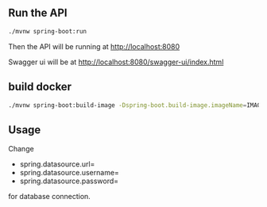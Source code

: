 ## Run the API

```bash
./mvnw spring-boot:run
```

Then the API will be running at [http://localhost:8080](http://localhost:8080)


Swagger ui will be at [http://localhost:8080/swagger-ui/index.html](http://localhost:8080/swagger-ui/index.html)

## build docker

```bash
./mvnw spring-boot:build-image -Dspring-boot.build-image.imageName=IMAGENAME
```

## Usage

Change 

 - spring.datasource.url=
 - spring.datasource.username=
 - spring.datasource.password=

for database connection.